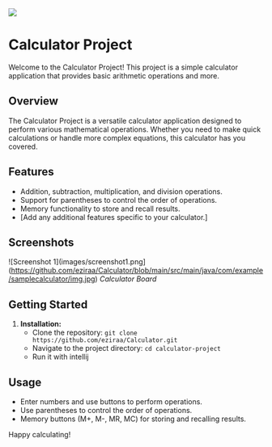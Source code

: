 <img src= "blob/main/src/main/java/com/example/samplecalculator/img.jpg">

# Calculator Project


Welcome to the Calculator Project! This project is a simple calculator application that provides basic arithmetic operations and more.

## Overview

The Calculator Project is a versatile calculator application designed to perform various mathematical operations. Whether you need to make quick calculations or handle more complex equations, this calculator has you covered.

## Features

- Addition, subtraction, multiplication, and division operations.
- Support for parentheses to control the order of operations.
- Memory functionality to store and recall results.
- [Add any additional features specific to your calculator.]

## Screenshots

![Screenshot 1](images/screenshot1.png](https://github.com/eziraa/Calculator/blob/main/src/main/java/com/example/samplecalculator/img.jpg)
*Calculator Board*


## Getting Started

1. **Installation:**
   - Clone the repository: `git clone https://github.com/eziraa/Calculator.git`
   - Navigate to the project directory: `cd calculator-project`
   - Run it with intellij

## Usage

- Enter numbers and use buttons to perform operations.
- Use parentheses to control the order of operations.
- Memory buttons (M+, M-, MR, MC) for storing and recalling results.



Happy calculating!
